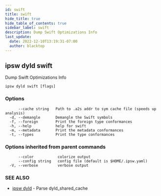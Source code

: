 ```yaml
---
id: swift
title: swift
hide_title: true
hide_table_of_contents: true
sidebar_label: swift
description: Dump Swift Optimizations Info
last_update:
  date: 2022-12-10T13:19:31-07:00
  author: blacktop
---
```

## ipsw dyld swift

Dump Swift Optimizations Info

```
ipsw dyld swift [flags]
```

### Options

```
      --cache string   Path to .a2s addr to sym cache file (speeds up analysis)
  -d, --demangle       Demangle the Swift symbols
  -f, --foreign        Print the foreign type conformances
  -h, --help           help for swift
  -m, --metadata       Print the metadata conformances
  -t, --types          Print the type conformances
```

### Options inherited from parent commands

```
      --color           colorize output
      --config string   config file (default is $HOME/.ipsw.yaml)
  -V, --verbose         verbose output
```

### SEE ALSO

* [ipsw dyld](/docs/cli/ipsw/dyld)	 - Parse dyld_shared_cache

